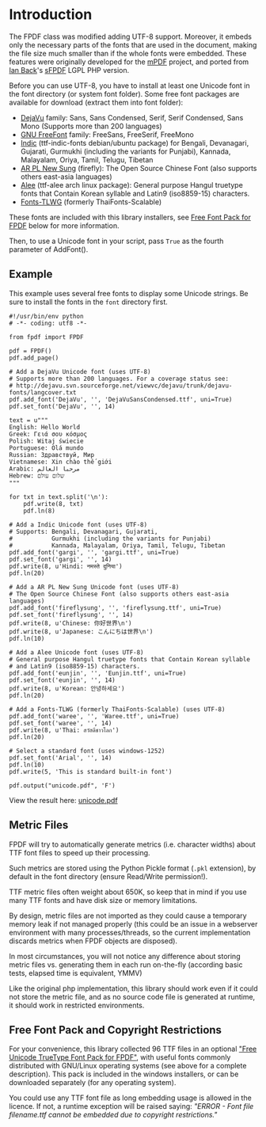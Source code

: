 # Introduction #

The FPDF class was modified adding UTF-8 support.
Moreover, it embeds only the necessary parts of the fonts that are used in the document, making the file size much smaller than if the whole fonts were embedded. These features were originally developed for the [mPDF](http://mpdf.bpm1.com/) project, and ported from [Ian Back](mailto:ian@bpm1.com?subject=sFPDF)'s [sFPDF](http://www.fpdf.org/en/script/script91.php) LGPL PHP version.

Before you can use UTF-8, you have to install at least one Unicode font in the font directory (or system font folder). Some free font packages are available for download (extract them into font folder):

  * [DejaVu](http://dejavu-fonts.org/) family: Sans, Sans Condensed, Serif, Serif Condensed, Sans Mono (Supports more than 200 languages)
  * [GNU FreeFont](http://www.gnu.org/software/freefont/) family: FreeSans, FreeSerif, FreeMono
  * [Indic](http://en.wikipedia.org/wiki/Help:Multilingual_support_(Indic)) (ttf-indic-fonts debian/ubuntu package) for Bengali, Devanagari, Gujarati, Gurmukhi (including the variants for Punjabi),  Kannada, Malayalam, Oriya, Tamil, Telugu, Tibetan
  * [AR PL New Sung](http://www.study-area.org/apt/firefly-font/) (firefly): The Open Source Chinese Font (also supports others east-asia languages)
  * [Alee](https://wiki.archlinux.org/index.php/Fonts) (ttf-alee arch linux package):  General purpose Hangul truetype fonts that Contain Korean syllable and Latin9 (iso8859-15) characters.
  * [Fonts-TLWG](http://linux.thai.net/projects/fonts-tlwg/) (formerly ThaiFonts-Scalable)

These fonts are included with this library installers, see [Free Font Pack for FPDF](Unicode#Free_Font_Pack_and_Copyright_Restrictions.md) below for more information.

Then, to use a Unicode font in your script, pass `True` as the fourth parameter of AddFont().

## Example ##

This example uses several free fonts to display some Unicode strings. Be sure to install the fonts in the `font` directory first.

```
#!/usr/bin/env python
# -*- coding: utf8 -*-

from fpdf import FPDF

pdf = FPDF()
pdf.add_page()

# Add a DejaVu Unicode font (uses UTF-8)
# Supports more than 200 languages. For a coverage status see:
# http://dejavu.svn.sourceforge.net/viewvc/dejavu/trunk/dejavu-fonts/langcover.txt
pdf.add_font('DejaVu', '', 'DejaVuSansCondensed.ttf', uni=True)
pdf.set_font('DejaVu', '', 14)

text = u"""
English: Hello World
Greek: Γειά σου κόσμος
Polish: Witaj świecie
Portuguese: Olá mundo
Russian: Здравствуй, Мир
Vietnamese: Xin chào thế giới
Arabic: مرحبا العالم
Hebrew: שלום עולם
"""

for txt in text.split('\n'):
    pdf.write(8, txt)
    pdf.ln(8)

# Add a Indic Unicode font (uses UTF-8)
# Supports: Bengali, Devanagari, Gujarati, 
#           Gurmukhi (including the variants for Punjabi) 
#           Kannada, Malayalam, Oriya, Tamil, Telugu, Tibetan
pdf.add_font('gargi', '', 'gargi.ttf', uni=True) 
pdf.set_font('gargi', '', 14)
pdf.write(8, u'Hindi: नमस्ते दुनिया')
pdf.ln(20)

# Add a AR PL New Sung Unicode font (uses UTF-8)
# The Open Source Chinese Font (also supports others east-asia languages)
pdf.add_font('fireflysung', '', 'fireflysung.ttf', uni=True)
pdf.set_font('fireflysung', '', 14)
pdf.write(8, u'Chinese: 你好世界\n')
pdf.write(8, u'Japanese: こんにちは世界\n')
pdf.ln(10)

# Add a Alee Unicode font (uses UTF-8)
# General purpose Hangul truetype fonts that Contain Korean syllable 
# and Latin9 (iso8859-15) characters.
pdf.add_font('eunjin', '', 'Eunjin.ttf', uni=True)
pdf.set_font('eunjin', '', 14)
pdf.write(8, u'Korean: 안녕하세요')
pdf.ln(20)

# Add a Fonts-TLWG (formerly ThaiFonts-Scalable) (uses UTF-8)
pdf.add_font('waree', '', 'Waree.ttf', uni=True)
pdf.set_font('waree', '', 14)
pdf.write(8, u'Thai: สวัสดีชาวโลก')
pdf.ln(20)

# Select a standard font (uses windows-1252)
pdf.set_font('Arial', '', 14)
pdf.ln(10)
pdf.write(5, 'This is standard built-in font')

pdf.output("unicode.pdf", 'F')
```


View the result here: [unicode.pdf](https://pyfpdf.googlecode.com/hg/tutorial/unicode.pdf)

## Metric Files ##

FPDF will try to automatically generate metrics (i.e. character widths) about TTF font files to speed up their processing.

Such metrics are stored using the Python Pickle format (`.pkl` extension), by default in the font directory (ensure Read/Write permission!).

TTF metric files often weight about 650K, so keep that in mind if you use many TTF fonts and have disk size or memory limitations.

By design, metric files are not imported as they could cause a temporary memory leak if not managed properly (this could be an issue in  a webserver environment with many processes/threads, so the current implementation discards metrics when FPDF objects are disposed).

In most circumstances, you will not notice any difference about storing metric files vs. generating them in each run on-the-fly (according basic tests, elapsed time is equivalent, YMMV)

Like the original php implementation, this library should work even if it could not store the metric file, and as no source code file is generated at runtime, it should work in restricted environments.

## Free Font Pack and Copyright Restrictions ##

For your convenience, this library collected 96 TTF files in an optional ["Free Unicode TrueType Font Pack for FPDF"](http://pyfpdf.googlecode.com/files/fpdf_unicode_font_pack.zip), with useful fonts commonly distributed with GNU/Linux operating systems (see above for a complete description). This pack is included in the windows installers, or can be downloaded separately (for any operating system).

You could use any TTF font file as long embedding usage is allowed in the licence.
If not, a runtime exception will be raised saying: _"ERROR - Font file filename.ttf cannot be embedded due to copyright restrictions."_